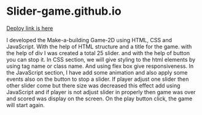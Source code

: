 # Slider-game.github.io

[Deploy link is here](https://chhaya-bobade.github.io/Slider-game.github.io/)

I developed the Make-a-building Game-2D using HTML, CSS and JavaScript. With the help of HTML structure and a title for the game. with the help of div I was created a total 25 slider. and with the help of button you can stop it. In CSS section, we will give styling to the html elements by using tag name or class name. And using flex box give responsiveness. In the JavaScript section, I have add some animation and also apply some events also on the button to stop a slider. If player adjust one slider then other slider come but there size was decreased this effect add using JavaScript and if player is not adjust slider in properly then game was over and scored was display on the screen. On the play button click, the game will start again.

